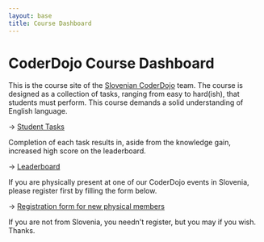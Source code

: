 ```yaml
---
layout: base
title: Course Dashboard
---
```

CoderDojo Course Dashboard
==========================

This is the course site of the [Slovenian CoderDojo](http://www.coderdojo.si) team.
The course is designed as a collection of tasks, ranging from easy to hard(ish),
that students must perform. This course demands a solid understanding of English language.

→ [Student Tasks](tasks.html)

Completion of each task results in, aside from the knowledge gain, increased
high score on the leaderboard.

→ [Leaderboard](leaderboard.html)

If you are physically present at one of our CoderDojo events in Slovenia,
please register first by filling the form below.

→ [Registration form for new physical members](http://goo.gl/uqGjtq)

If you are not from Slovenia, you needn't register, but you may if you wish. Thanks.

